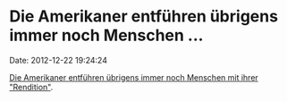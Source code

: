 Die Amerikaner entführen übrigens immer noch Menschen \...
==========================================================

Date: 2012-12-22 19:24:24

[Die Amerikaner entführen übrigens immer noch Menschen mit ihrer
\"Rendition\"](http://www.thebureauinvestigates.com/2012/12/22/missing-british-somali-man-reappears-in-new-york-court/).
